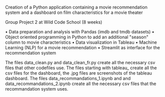 Creation of a Python application containing a movie recommendation system and a dashboard on film characteristics for a movie theater

Group Project 2 at Wild Code School (8 weeks)

• Data preparation and analysis with Pandas (imdb and tmdb datasets)
• Object oriented programming in Python to add an additional "season" column to movie characteristics
• Data visualization in Tableau
• Machine Learning (NLP) for a movie recommendation
• Streamlit as interface for the recommendation system

The files data_clean.py and data_clean_fr.py create all the necessary csv files that other codefiles use.
The files starting with tableau_ create all the csv files for the dashboard, the .jpg files are screenshots of the tableau dashboard.
The files data_recommandations_1.ipynb and and data_recommandations_2.ipynb create all the necessary csv files that the recommandation system uses.
